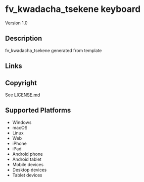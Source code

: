 fv_kwadacha_tsekene keyboard
==============

Version 1.0

Description
-----------
fv_kwadacha_tsekene generated from template

Links
-----

Copyright
---------
See [LICENSE.md](LICENSE.md)

Supported Platforms
-------------------
 * Windows
 * macOS
 * Linux
 * Web
 * iPhone
 * iPad
 * Android phone
 * Android tablet
 * Mobile devices
 * Desktop devices
 * Tablet devices

